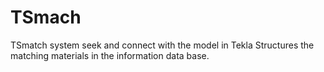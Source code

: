 # TSmach
TSmatch system seek and connect with the model in Tekla Structures the matching materials in the information data base.
